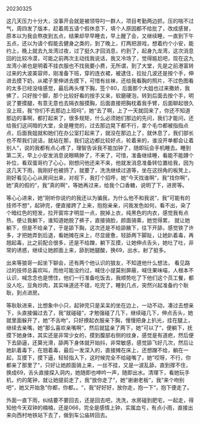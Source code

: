 20230325

这几天压力十分大，没事开会就是被领导叼一群人，项目考勤两边抓，压的喘不过气，周四发了版本，赶着周五请个假休息下，填个人原因都不给批了，改成感冒，原本以为我会熬夜到五点，结果却早早睡去，早上醒了会，又继续睡，一直到下午五点，还以为请个假能去健身之类的，到了晚上，打两把游戏，想着约个小安，能约上，晚上就去九龙湾过夜，过了挺久才回消息，约到了，起身九龙湾，这次消息回的比较冷漠，可能之前两次主动找我说话，我又冷场了，觉得尴尬吧，现在这九龙湾小弟也是明着不挂衣服也不找我要小费，无所谓，到了大堂，先是之前港富转过来的大波美容师，刚准备下班，穿的连衣裙，被逮住，拉扯几波还是按个手，伸进去摸下奶，从裙子里伸进去摸下，可惜有丝袜，还给我看胸的照片，不过色图看的太多已经没啥感觉，最后再头埋下胸，签个80，后面那个大姐也过来撒娇，我佛了，只好按个脚，那个比较好看的按手又来，软磨硬泡，转到后面去按个手，明说了要摸腿，有意无意也去隔衣服摸胸，后面直接把胸枕着我手臂，后面聊起很久没上班，我“你们不去那边上班吗”，她“去了啊，上了一天就回来了，你还不知道那边的事啊，都打起来了，很多规矩，什么必须她们那边的先问，我们才能问，还给我们这间暗的大堂，全是睡觉的，过去那边晃下都不行，拿个毛巾都被指指点点，后面我姐就和她们在办公室打起来了，就没在那边上了，就休息了，我们部长也不帮我们说话，就站在那，我们这边都比较好点，轮着来的，谁没开单都会让着别人“，说的我都有点心疼了，理智告诉我不能加钟了，随即玩会手机睡去。睡到第二天，早上小安发消息说眼睛肿了，不来了，可惜，准备继续睡，看能不能蹲个补位，看双蛋哥约了心心，刚想问他还来不来，他就发消息准备转位置给我，因为这几天下雨，我刚好也被鸽了，就要了，洗洗继续过道等，坐在这拐角的板凳上，刚好看见心心从房间出来，对视下，我打个招呼，她”今天找谁啊“，我”找你啊“，她”真的假的“，我”真的啊“，等她再过来，给我个口香糖，说明了下，进房等。

等心心进来，她”刚听你说约的我还以为骗我，为什么他不和我说“，我”可能有的技师不想“，起钟完，便直接跨了上来，抱抱亲亲，问我发色如何，看不出，染了个暗红色的短发，拉开窗帘才明显一点，脱掉上衣，纯黑色的内衣，感觉我有点热，便让我躺下，谁知道她脱了裤子，直接骑脸，颜面骑乘，她觉得累， 就让她躺下，但是不给亲了，于是舔下胸，这次还是不给舔腋下，往下开舔，感觉铁了许多，才把她弄到后退，看她摊在床上，尽显疲惫，轻舔两下脚趾，让她趴着毒，再翘起毒，比之前配合很多，还是不给蹭，躺下互摸，让她伸点舌头，她吐了吐，非常的诱惑，继续让她颜面上来，舔到她腿酸，换69，出水，射了挺多。

出来等狼哥一起坐下聊会，还有两个他认识的狼友，不知道他什么想法， 看见路过的技师总喜欢叫，而他可能没约过，喊住小提莫别屏蔽，喊住果味喵，人根本不认识，喊念念也是愣住，他们一行准备吃饭去，我顺势吃了下他们这个员工餐，都没人吃，豆角炒肉，其实味道还不错，吃完了，睡到几点，突然兴起准备约个耿耿，到点进房。

等耿耿进来，比想象中小只，起钟完只是呆呆的坐在边上，一动不动，凑过去想亲下，头直接偏过去了，我”就碰碰“，才勉强碰了几下，继续碰几下，伸点舌头，她就里面躲开了，她”不舌吻“，只好撩起衣服亲下胸，慢慢把身上扒光，挂在腿上，继续去亲嘴，她”那么喜欢亲嘴啊“，然后就猛亲了两下，她”可以了“，便躺下，抚摸下她身体，其实还是非常少女的，摸到腹部右侧的纹身，感觉是有道疤，然后便下去舔逼，还算光滑，舔两下身体就开始抖，非常敏感，感觉舔飞好几次，然后让她趴着毒下，在翘着毒，最后一发深入的，直接摊在床上，还想蹭不给，躺在一起，互摸下，摸下逼，轻轻指入下，这时候完全不给碰嘴了，她”哎呀，不行，你都亲了那里了“，只好让她颜面骑上来，一丝不挂，又是一波乱舔，直到撑不住，换成69，舌头直接探入洞内，她随即也呻吟一声，随即出水。清理下，看她玩手机，约的尾钟，就让她提前走了，我”放你走了“，她”谢谢老板“，我”来个吻别吧“，她又开始急”你都，你都。。“，我”好好好，放你走，抱一下“，抱下便走了。

外面一直下雨，纠结要不要回去，还是回去吧，洗洗，水房碰到肥宅，一起走，得知他今天双钟的楠楠，还是066，完全是感情上钟，实属血亏，有点小雨，直接出来向西村地铁站下去了，做到车公庙转回去。